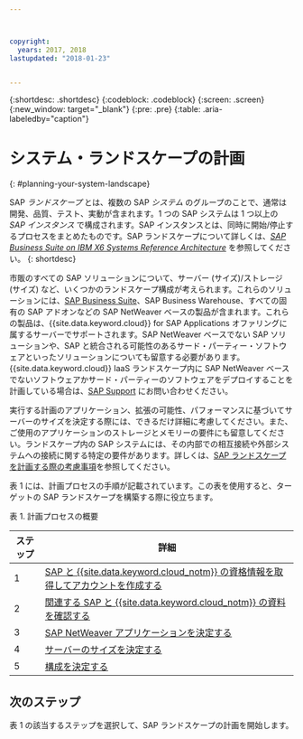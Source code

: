 ```yaml
---



copyright:
  years: 2017, 2018
lastupdated: "2018-01-23"


---
```


{:shortdesc: .shortdesc}
{:codeblock: .codeblock}
{:screen: .screen}
{:new_window: target="_blank"}
{:pre: .pre}
{:table: .aria-labeledby="caption"}

# システム・ランドスケープの計画
{: #planning-your-system-landscape}

SAP *ランドスケープ* とは、複数の SAP *システム* のグループのことで、通常は開発、品質、テスト、実動が含まれます。1 つの SAP システムは 1 つ以上の *SAP インスタンス* で構成されます。SAP インスタンスとは、同時に開始/停止するプロセスをまとめたものです。SAP ランドスケープについて詳しくは、[*SAP Business Suite on IBM X6 Systems Reference Architecture*](https://lenovopress.com/redp5073.pdf) を参照してください。
{: shortdesc}

市販のすべての SAP ソリューションについて、サーバー (サイズ)/ストレージ (サイズ) など、いくつかのランドスケープ構成が考えられます。これらのソリューションには、[SAP Business Suite](https://open.sap.com/courses/suitehana1)、SAP Business Warehouse、すべての固有の SAP アドオンなどの SAP NetWeaver ベースの製品が含まれます。これらの製品は、{{site.data.keyword.cloud}} for SAP Applications オファリングに属するサーバーでサポートされます。SAP NetWeaver ベースでない SAP ソリューションや、SAP と統合される可能性のあるサード・パーティー・ソフトウェアといったソリューションについても留意する必要があります。{{site.data.keyword.cloud}} IaaS ランドスケープ内に SAP NetWeaver ベースでないソフトウェアかサード・パーティーのソフトウェアをデプロイすることを計画している場合は、[SAP Support](https://support.sap.com/en/index.html) にお問い合わせください。

実行する計画のアプリケーション、拡張の可能性、パフォーマンスに基づいてサーバーのサイズを決定する際には、できるだけ詳細に考慮してください。また、ご使用のアプリケーションのストレージとメモリーの要件にも留意してください。ランドスケープ内の SAP システムには、その内部での相互接続や外部システムへの接続に関する特定の要件があります。詳しくは、[SAP ランドスケープを計画する際の考慮事項](/docs/infrastructure/sap-netweaver/sap-considerations.html)を参照してください。

表 1 には、計画プロセスの手順が記載されています。この表を使用すると、ターゲットの SAP ランドスケープを構築する際に役立ちます。

表 1. 計画プロセスの概要

| ステップ| 詳細|
| --- | --- |
| 1 | [SAP と {{site.data.keyword.cloud_notm}} の資格情報を取得してアカウントを作成する](/docs/infrastructure/sap-netweaver/sap-get-credentials.html)|
| 2 | [関連する SAP と {{site.data.keyword.cloud_notm}} の資料を確認する](/docs/infrastructure/sap-netweaver/sap-review-doc.html)|
| 3 | [SAP NetWeaver アプリケーションを決定する](sap-determine-apps.html)|
| 4 | [サーバーのサイズを決定する](/docs/infrastructure/sap-netweaver/sap-size-server.html)|
| 5 | [構成を決定する](/docs/infrastructure/sap-netweaver/sap-determine-configuration.html)|

## 次のステップ

表 1 の該当するステップを選択して、SAP ランドスケープの計画を開始します。


